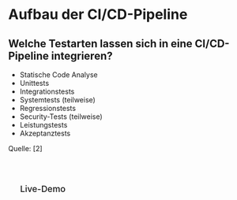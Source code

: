 # Aufbau der CI/CD-Pipeline

## Welche Testarten lassen sich in eine CI/CD-Pipeline integrieren?

- Statische Code Analyse
- Unittests
- Integrationstests
- Systemtests (teilweise)
- Regressionstests
- Security-Tests (teilweise)
- Leistungstests
- Akzeptanztests

Quelle: \[2\]

<br />
<br />

<div class="nav-link action"><a style="display: inline-block;
    border-radius: 6px;
    padding: 0 20px;
    color: var(--c-bg);
    background-color: var(--c-brand);
    border: 2px solid var(--c-brand);
    transition: background-color 0.1s ease;padding: 0 24px;
    line-height: 52px;
    font-size: 1.1rem;
    font-weight: 500;
    text-decoration: none" href="https://github.com/Loehj/SoftwareQuality/pulls" target="_blank">Live-Demo</a></div>
